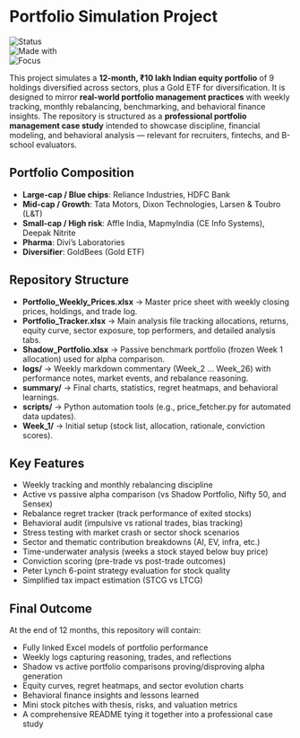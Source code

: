 # Portfolio Simulation Project  

![Status](https://img.shields.io/badge/Status-Ongoing-blue)  
![Made with](https://img.shields.io/badge/Made%20with-Excel%20%26%20Python-green)  
![Focus](https://img.shields.io/badge/Focus-Portfolio%20Management-orange)  

This project simulates a **12-month, ₹10 lakh Indian equity portfolio** of 9 holdings diversified across sectors, plus a Gold ETF for diversification. It is designed to mirror **real-world portfolio management practices** with weekly tracking, monthly rebalancing, benchmarking, and behavioral finance insights. The repository is structured as a **professional portfolio management case study** intended to showcase discipline, financial modeling, and behavioral analysis — relevant for recruiters, fintechs, and B-school evaluators.  

## Portfolio Composition  
- **Large-cap / Blue chips**: Reliance Industries, HDFC Bank  
- **Mid-cap / Growth**: Tata Motors, Dixon Technologies, Larsen & Toubro (L&T)  
- **Small-cap / High risk**: Affle India, MapmyIndia (CE Info Systems), Deepak Nitrite  
- **Pharma**: Divi’s Laboratories  
- **Diversifier**: GoldBees (Gold ETF)  

## Repository Structure  
- **Portfolio_Weekly_Prices.xlsx** → Master price sheet with weekly closing prices, holdings, and trade log.  
- **Portfolio_Tracker.xlsx** → Main analysis file tracking allocations, returns, equity curve, sector exposure, top performers, and detailed analysis tabs.  
- **Shadow_Portfolio.xlsx** → Passive benchmark portfolio (frozen Week 1 allocation) used for alpha comparison.  
- **logs/** → Weekly markdown commentary (Week_2 … Week_26) with performance notes, market events, and rebalance reasoning.  
- **summary/** → Final charts, statistics, regret heatmaps, and behavioral learnings.  
- **scripts/** → Python automation tools (e.g., price_fetcher.py for automated data updates).  
- **Week_1/** → Initial setup (stock list, allocation, rationale, conviction scores).  

## Key Features  
- Weekly tracking and monthly rebalancing discipline  
- Active vs passive alpha comparison (vs Shadow Portfolio, Nifty 50, and Sensex)  
- Rebalance regret tracker (track performance of exited stocks)  
- Behavioral audit (impulsive vs rational trades, bias tracking)  
- Stress testing with market crash or sector shock scenarios  
- Sector and thematic contribution breakdowns (AI, EV, infra, etc.)  
- Time-underwater analysis (weeks a stock stayed below buy price)  
- Conviction scoring (pre-trade vs post-trade outcomes)  
- Peter Lynch 6-point strategy evaluation for stock quality  
- Simplified tax impact estimation (STCG vs LTCG)  

## Final Outcome  
At the end of 12 months, this repository will contain:  
- Fully linked Excel models of portfolio performance  
- Weekly logs capturing reasoning, trades, and reflections  
- Shadow vs active portfolio comparisons proving/disproving alpha generation  
- Equity curves, regret heatmaps, and sector evolution charts  
- Behavioral finance insights and lessons learned  
- Mini stock pitches with thesis, risks, and valuation metrics  
- A comprehensive README tying it together into a professional case study  
